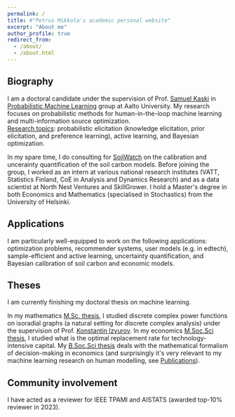 ```yaml
---
permalink: /
title: #"Petrus Mikkola's academic personal website"
excerpt: "About me"
author_profile: true
redirect_from: 
  - /about/
  - /about.html
---
```


<h2>Biography</h2>
I am a doctoral candidate under the supervision of Prof. <a href="https://people.aalto.fi/samuel.kaski">Samuel Kaski</a> in <a href="http://research.cs.aalto.fi/pml">Probabilistic Machine Learning</a> group at Aalto University. My research focuses on probabilistic methods for human-in-the-loop machine learning and multi-information source optimization.<br> 
<u>Research topics</u>: probabilistic elicitation (knowledge elicitation, prior elicitation, and preference learning), active learning, and Bayesian optimization.<br>

In my spare time, I do consulting for <a href="https://soilwatch.eu">SoilWatch</a> on the calibration and uncerainty quantification of the soil carbon models. Before joining the group, I worked as an intern at various national research institutes (VATT, Statistics Finland, CoE in Analysis and Dynamics Research) and as a data scientist at North Nest Ventures and SkillGrower. I hold a Master's degree in both Economics and Mathematics (specialised in Stochastics) from the University of Helsinki.

<h2>Applications</h2>
I am particularly well-equipped to work on the following applications: optimization problems, recommender systems, user models (e.g. in edtech), sample-efficient and active learning, uncertainty quantification, and Bayesian calibration of soil carbon and economic models.

<h2>Theses</h2>
I am currently finishing my doctoral thesis on machine learning.<br>

In my mathematics <a href="https://helda.helsinki.fi/handle/10138/330731">M.Sc. thesis</a>, I studied discrete complex power functions on isoradial graphs (a natural setting for discrete complex analysis) under the supervision of Prof. <a href="https://wiki.helsinki.fi/display/mathphys/Izyurov">Konstantin Izyurov</a>. In my economics [M.Soc.Sci thesis](files/thesis_econ.pdf), I studied what is the optimal replacement rate for technology-intensive capital. My [B.Soc.Sci thesis](files/bachelor_thesis_econ.pdf) deals with the mathematical formalism of decision-making in economics (and surprisingly it's very relevant to my machine learning research on human modelling, see <a href="https://p-mikkola.github.io/publications/">Publications</a>).

<h2>Community involvement</h2>
I have acted as a reviewer for IEEE TPAMI and AISTATS (awarded top-10% reviewer in 2023).
